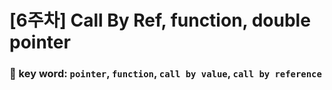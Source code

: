 # [6주차] Call By Ref, function, double pointer

### 🔑 key word: `pointer`, `function`, `call by value`, `call by reference`  
<br>  
